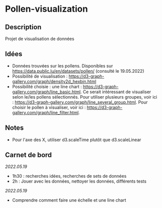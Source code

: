 # Pollen-visualization
## Description
Projet de visualisation de données 

## Idées
- Données trouvées sur les pollens. Disponibles sur https://data.public.lu/en/datasets/pollen/ (consulté le 19.05.2022)
- Possibilité de visualisation : https://d3-graph-gallery.com/graph/density2d_hexbin.html 
- Possibilité choisie : une line chart : https://d3-graph-gallery.com/graph/line_basic.html. Ce serait intéressant de visualiser selon le/les pollens sélectionnés. Pour utiliser plusieurs groupes, voir ici : https://d3-graph-gallery.com/graph/line_several_group.html. Pour choisir le pollen à visualiser, voir ici : https://d3-graph-gallery.com/graph/line_filter.html. 

## Notes
- Pour l'axe des X, utiliser d3.scaleTime plutôt que d3.scaleLinear


## Carnet de bord
_2022.05.19_
- 1h30 : recherches idées, recherches de sets de données
-  2h : Jouer avec les données, nettoyer les données, différents tests

_2022.05.19_
- Comprendre comment faire une échelle et une line chart 